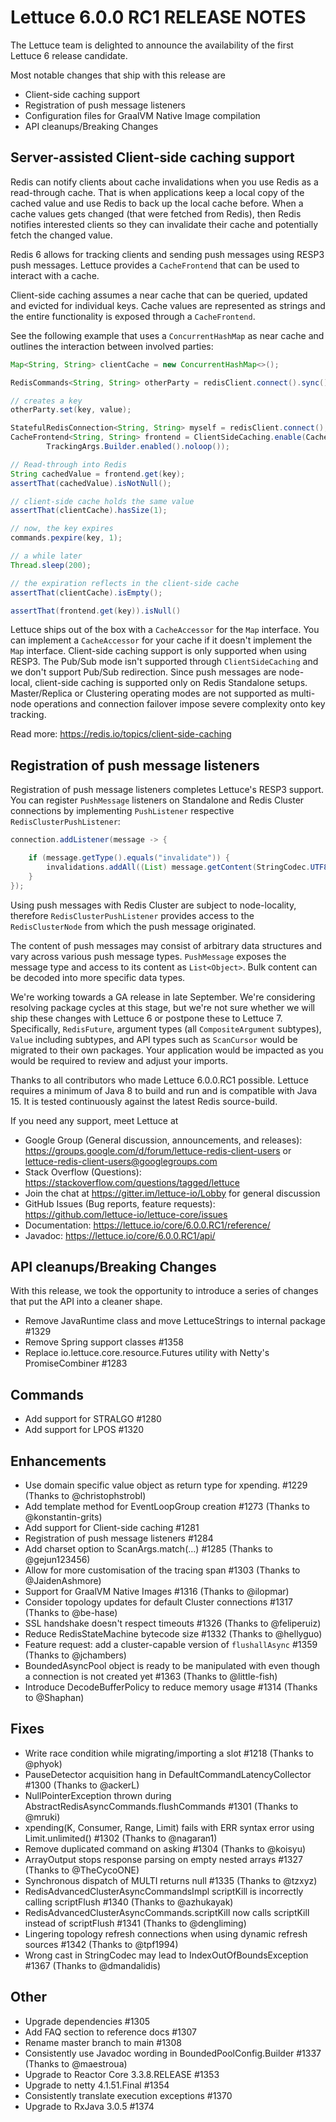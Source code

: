 Lettuce 6.0.0 RC1 RELEASE NOTES
==============================

The Lettuce team is delighted to announce the availability of the first Lettuce 6 release candidate.

Most notable changes that ship with this release are

* Client-side caching support
* Registration of push message listeners
* Configuration files for GraalVM Native Image compilation
* API cleanups/Breaking Changes

Server-assisted Client-side caching support
-------------------------------------------

Redis can notify clients about cache invalidations when you use Redis as a read-through cache.
That is when applications keep a local copy of the cached value and use Redis to back up the local cache before.
When a cache values gets changed (that were fetched from Redis), then Redis notifies interested clients so they can invalidate their cache and potentially fetch the changed value.

Redis 6 allows for tracking clients and sending push messages using RESP3 push messages.
Lettuce provides a `CacheFrontend` that can be used to interact with a cache.

Client-side caching assumes a near cache that can be queried, updated and evicted for individual keys.
Cache values are represented as strings and the entire functionality is exposed through a `CacheFrontend`.

See the following example that uses a `ConcurrentHashMap` as near cache and outlines the interaction between involved parties:

```java
Map<String, String> clientCache = new ConcurrentHashMap<>();

RedisCommands<String, String> otherParty = redisClient.connect().sync();

// creates a key
otherParty.set(key, value);

StatefulRedisConnection<String, String> myself = redisClient.connect();
CacheFrontend<String, String> frontend = ClientSideCaching.enable(CacheAccessor.forMap(clientCache), myself,
        TrackingArgs.Builder.enabled().noloop());

// Read-through into Redis
String cachedValue = frontend.get(key);
assertThat(cachedValue).isNotNull();

// client-side cache holds the same value
assertThat(clientCache).hasSize(1);

// now, the key expires
commands.pexpire(key, 1);

// a while later
Thread.sleep(200);

// the expiration reflects in the client-side cache
assertThat(clientCache).isEmpty();

assertThat(frontend.get(key)).isNull()
```

Lettuce ships out of the box with a `CacheAccessor` for the `Map` interface.
You can implement a `CacheAccessor` for your cache if it doesn't implement the `Map` interface.
Client-side caching support is only supported when using RESP3. The Pub/Sub mode isn't supported through `ClientSideCaching` and we don't support Pub/Sub redirection.
Since push messages are node-local, client-side caching is supported only on Redis Standalone setups. 
Master/Replica or Clustering operating modes are not supported as multi-node operations and connection failover impose severe complexity onto key tracking.

Read more: https://redis.io/topics/client-side-caching

Registration of push message listeners
--------------------------------------

Registration of push message listeners completes Lettuce's RESP3 support. 
You can register `PushMessage` listeners on Standalone and Redis Cluster connections by implementing `PushListener` respective `RedisClusterPushListener`:

```java 
connection.addListener(message -> {

    if (message.getType().equals("invalidate")) {
        invalidations.addAll((List) message.getContent(StringCodec.UTF8::decodeKey).get(1));
    }
});
```

Using push messages with Redis Cluster are subject to node-locality, therefore `RedisClusterPushListener` provides access to the `RedisClusterNode` from which the push message originated.

The content of push messages may consist of arbitrary data structures and vary across various push message types. 
`PushMessage` exposes the message type and access to its content as `List<Object>`. Bulk content can be decoded into more specific data types.    

We're working towards a GA release in late September.
We're considering resolving package cycles at this stage, but we're not sure whether we will ship these changes with Lettuce 6 or postpone these to Lettuce 7.  
Specifically, `RedisFuture`, argument types (all `CompositeArgument` subtypes), `Value` including subtypes, and API  types such as `ScanCursor` would be migrated to their own packages.
Your application would be impacted as you would be required to review and adjust your imports.   

Thanks to all contributors who made Lettuce 6.0.0.RC1 possible.
Lettuce requires a minimum of Java 8 to build and run and is compatible with Java 15. It is tested continuously against the latest Redis source-build.

If you need any support, meet Lettuce at

* Google Group (General discussion, announcements, and releases): https://groups.google.com/d/forum/lettuce-redis-client-users
or lettuce-redis-client-users@googlegroups.com
* Stack Overflow (Questions): https://stackoverflow.com/questions/tagged/lettuce
* Join the chat at https://gitter.im/lettuce-io/Lobby for general discussion
* GitHub Issues (Bug reports, feature requests): https://github.com/lettuce-io/lettuce-core/issues
* Documentation: https://lettuce.io/core/6.0.0.RC1/reference/
* Javadoc: https://lettuce.io/core/6.0.0.RC1/api/


API cleanups/Breaking Changes
-----------------------------

With this release, we took the opportunity to introduce a series of changes that put the API into a cleaner shape.

* Remove JavaRuntime class and move LettuceStrings to internal package #1329
* Remove Spring support classes #1358
* Replace io.lettuce.core.resource.Futures utility with Netty's PromiseCombiner #1283

Commands
-----------------------------

* Add support for STRALGO #1280
* Add support for LPOS #1320

Enhancements
------------

* Use domain specific value object as return type for xpending. #1229 (Thanks to @christophstrobl)
* Add template method for EventLoopGroup creation #1273 (Thanks to @konstantin-grits)
* Add support for Client-side caching #1281
* Registration of push message listeners  #1284
* Add charset option to ScanArgs.match(…) #1285 (Thanks to @gejun123456)
* Allow for more customisation of the tracing span #1303 (Thanks to @JaidenAshmore)
* Support for GraalVM Native Images #1316 (Thanks to @ilopmar)
* Consider topology updates for default Cluster connections #1317 (Thanks to @be-hase)
* SSL handshake doesn't respect timeouts #1326 (Thanks to @feliperuiz)
* Reduce RedisStateMachine bytecode size #1332 (Thanks to @hellyguo)
* Feature request: add a cluster-capable version of `flushallAsync` #1359 (Thanks to @jchambers)
* BoundedAsyncPool object is ready to be manipulated with even though a connection is not created yet #1363 (Thanks to @little-fish)
* Introduce DecodeBufferPolicy to reduce memory usage #1314 (Thanks to @Shaphan)

Fixes
-----

* Write race condition while migrating/importing a slot #1218 (Thanks to @phyok)
* PauseDetector acquisition hang in DefaultCommandLatencyCollector #1300 (Thanks to @ackerL)
* NullPointerException thrown during AbstractRedisAsyncCommands.flushCommands #1301 (Thanks to @mruki)
* xpending(K, Consumer, Range, Limit) fails with ERR syntax error using Limit.unlimited() #1302 (Thanks to @nagaran1)
* Remove duplicated command on asking #1304 (Thanks to @koisyu)
* ArrayOutput stops response parsing on empty nested arrays #1327 (Thanks to @TheCycoONE)
* Synchronous dispatch of MULTI returns null #1335 (Thanks to @tzxyz)
* RedisAdvancedClusterAsyncCommandsImpl scriptKill is incorrectly calling scriptFlush #1340 (Thanks to @azhukayak)
* RedisAdvancedClusterAsyncCommands.scriptKill now calls scriptKill instead of scriptFlush #1341 (Thanks to @dengliming)
* Lingering topology refresh connections when using dynamic refresh sources #1342 (Thanks to @tpf1994)
* Wrong cast in StringCodec may lead to IndexOutOfBoundsException #1367 (Thanks to @dmandalidis)

Other
-----

* Upgrade dependencies #1305
* Add FAQ section to reference docs #1307
* Rename master branch to main #1308
* Consistently use Javadoc wording in BoundedPoolConfig.Builder #1337 (Thanks to @maestroua)
* Upgrade to Reactor Core 3.3.8.RELEASE #1353
* Upgrade to netty 4.1.51.Final #1354
* Consistently translate execution exceptions #1370
* Upgrade to RxJava 3.0.5 #1374
